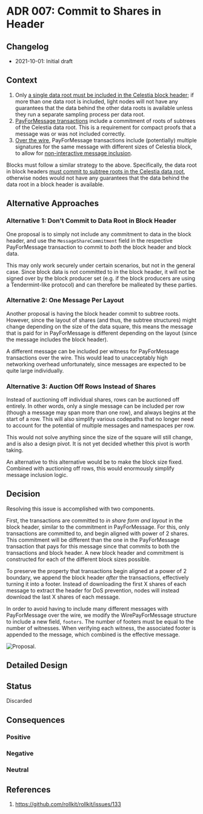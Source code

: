 # ADR 007: Commit to Shares in Header

## Changelog

- 2021-10-01: Initial draft

## Context

1. Only [a single data root must be included in the Celestia block header](https://github.com/celestiaorg/celestia-specs/blob/master/src/specs/data_structures.md#header); if more than one data root is included, light nodes will not have any guarantees that the data behind the other data roots is available unless they run a separate sampling process per data root.
1. [PayForMessage transactions](https://github.com/celestiaorg/celestia-specs/blob/master/src/specs/data_structures.md#signedtransactiondatapayformessage) include a commitment of roots of subtrees of the Celestia data root. This is a requirement for compact proofs that a message was or was not included correctly.
1. [Over the wire](https://github.com/celestiaorg/celestia-specs/blob/master/src/specs/networking.md#wiretxpayformessage), PayForMessage transactions include (potentially) multiple signatures for the same message with different sizes of Celestia block, to allow for [non-interactive message inclusion](https://github.com/celestiaorg/celestia-specs/blob/master/src/rationale/message_block_layout.md#non-interactive-default-rules).

Blocks must follow a similar strategy to the above. Specifically, the data root in block headers [must commit to subtree roots in the Celestia data root](https://github.com/rollkit/rollkit/issues/133), otherwise nodes would not have any guarantees that the data behind the data root in a block header is available.

## Alternative Approaches

### Alternative 1: Don't Commit to Data Root in Block Header

One proposal is to simply not include any commitment to data in the block header, and use the `MessageShareCommitment` field in the respective PayForMessage transaction to commit to _both_ the block header and block data.

This may only work securely under certain scenarios, but not in the general case. Since block data is not committed to in the block header, it will not be signed over by the block producer set (e.g. if the block producers are using a Tendermint-like protocol) and can therefore be malleated by these parties.

### Alternative 2: One Message Per Layout

Another proposal is having the block header commit to subtree roots. However, since the layout of shares (and thus, the subtree structures) might change depending on the size of the data square, this means the message that is paid for in PayForMessage is different depending on the layout (since the message includes the block header).

A different message can be included per witness for PayForMessage transactions over the wire. This would lead to unacceptably high networking overhead unfortunately, since messages are expected to be quite large individually.

### Alternative 3: Auction Off Rows Instead of Shares

Instead of auctioning off individual shares, rows can be auctioned off entirely. In other words, only a single message can be included per row (though a message may span more than one row), and always begins at the start of a row. This will also simplify various codepaths that no longer need to account for the potential of multiple messages and namespaces per row.

This would not solve anything since the size of the square will still change, and is also a design pivot. It is not yet decided whether this pivot is worth taking.

An alternative to this alternative would be to make the block size fixed. Combined with auctioning off rows, this would enormously simplify message inclusion logic.

## Decision

Resolving this issue is accomplished with two components.

First, the transactions are committed to _in share form and layout_ in the block header, similar to the commitment in PayForMessage. For this, only transactions are committed to, and begin aligned with power of 2 shares. This commitment will be different than the one in the PayForMessage transaction that pays for this message since that commits to both the transactions and block header. A new block header and commitment is constructed for each of the different block sizes possible.

To preserve the property that transactions begin aligned at a power of 2 boundary, we append the block header _after_ the transactions, effectively turning it into a footer. Instead of downloading the first X shares of each message to extract the header for DoS prevention, nodes will instead download the last X shares of each message.

In order to avoid having to include many different messages with PayForMessage over the wire, we modify the WirePayForMessage structure to include a new field, `footers`. The number of footers must be equal to the number of witnesses. When verifying each witness, the associated footer is appended to the message, which combined is the effective message.

![Proposal.](figures/header_shares_commit.jpg)

## Detailed Design

## Status

Discarded

## Consequences

### Positive

### Negative

### Neutral

## References

1. <https://github.com/rollkit/rollkit/issues/133>
